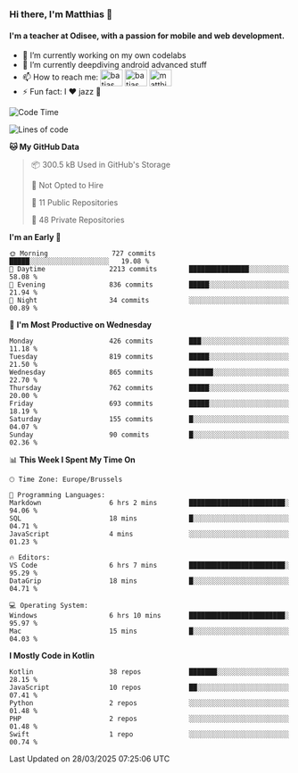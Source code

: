 ### Hi there, I'm Matthias 👋

#### I'm a teacher at Odisee, with a passion for mobile and web development.

- 🔭 I’m currently working on my own codelabs
- 🌱 I’m currently deepdiving android advanced stuff
- 📫 How to reach me: <a href="https://dev.to/batjas" target="_blank"><img align="center" src="https://raw.githubusercontent.com/rahuldkjain/github-profile-readme-generator/master/src/images/icons/Social/devto.svg" alt="batjas" height="30" width="40" /></a>
<a href="https://twitter.com/batjas" target="_blank"><img align="center" src="https://raw.githubusercontent.com/rahuldkjain/github-profile-readme-generator/master/src/images/icons/Social/twitter.svg" alt="batjas" height="30" width="40" /></a>
<a href="https://linkedin.com/in/matthiasdruwé" target="_blank"><img align="center" src="https://raw.githubusercontent.com/rahuldkjain/github-profile-readme-generator/master/src/images/icons/Social/linked-in-alt.svg" alt="matthiasdruwé" height="30" width="40" /></a>
- ⚡ Fun fact: I ❤ jazz 🎷


<!--START_SECTION:waka-->
![Code Time](http://img.shields.io/badge/Code%20Time-1%2C419%20hrs%2017%20mins-blue)

![Lines of code](https://img.shields.io/badge/From%20Hello%20World%20I%27ve%20Written-7.7%20million%20lines%20of%20code-blue)

**🐱 My GitHub Data** 

> 📦 300.5 kB Used in GitHub's Storage 
 > 
> 🚫 Not Opted to Hire
 > 
> 📜 11 Public Repositories 
 > 
> 🔑 48 Private Repositories 
 > 
**I'm an Early 🐤** 

```text
🌞 Morning                727 commits         █████░░░░░░░░░░░░░░░░░░░░   19.08 % 
🌆 Daytime                2213 commits        ███████████████░░░░░░░░░░   58.08 % 
🌃 Evening                836 commits         █████░░░░░░░░░░░░░░░░░░░░   21.94 % 
🌙 Night                  34 commits          ░░░░░░░░░░░░░░░░░░░░░░░░░   00.89 % 
```
📅 **I'm Most Productive on Wednesday** 

```text
Monday                   426 commits         ███░░░░░░░░░░░░░░░░░░░░░░   11.18 % 
Tuesday                  819 commits         █████░░░░░░░░░░░░░░░░░░░░   21.50 % 
Wednesday                865 commits         ██████░░░░░░░░░░░░░░░░░░░   22.70 % 
Thursday                 762 commits         █████░░░░░░░░░░░░░░░░░░░░   20.00 % 
Friday                   693 commits         █████░░░░░░░░░░░░░░░░░░░░   18.19 % 
Saturday                 155 commits         █░░░░░░░░░░░░░░░░░░░░░░░░   04.07 % 
Sunday                   90 commits          █░░░░░░░░░░░░░░░░░░░░░░░░   02.36 % 
```


📊 **This Week I Spent My Time On** 

```text
🕑︎ Time Zone: Europe/Brussels

💬 Programming Languages: 
Markdown                 6 hrs 2 mins        ████████████████████████░   94.06 % 
SQL                      18 mins             █░░░░░░░░░░░░░░░░░░░░░░░░   04.71 % 
JavaScript               4 mins              ░░░░░░░░░░░░░░░░░░░░░░░░░   01.23 % 

🔥 Editors: 
VS Code                  6 hrs 7 mins        ████████████████████████░   95.29 % 
DataGrip                 18 mins             █░░░░░░░░░░░░░░░░░░░░░░░░   04.71 % 

💻 Operating System: 
Windows                  6 hrs 10 mins       ████████████████████████░   95.97 % 
Mac                      15 mins             █░░░░░░░░░░░░░░░░░░░░░░░░   04.03 % 
```

**I Mostly Code in Kotlin** 

```text
Kotlin                   38 repos            ███████░░░░░░░░░░░░░░░░░░   28.15 % 
JavaScript               10 repos            ██░░░░░░░░░░░░░░░░░░░░░░░   07.41 % 
Python                   2 repos             ░░░░░░░░░░░░░░░░░░░░░░░░░   01.48 % 
PHP                      2 repos             ░░░░░░░░░░░░░░░░░░░░░░░░░   01.48 % 
Swift                    1 repo              ░░░░░░░░░░░░░░░░░░░░░░░░░   00.74 % 
```




 Last Updated on 28/03/2025 07:25:06 UTC
<!--END_SECTION:waka-->
